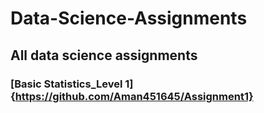 # Data-Science-Assignments
## All data science assignments 
### [Basic Statistics_Level 1]{https://github.com/Aman451645/Assignment1}
